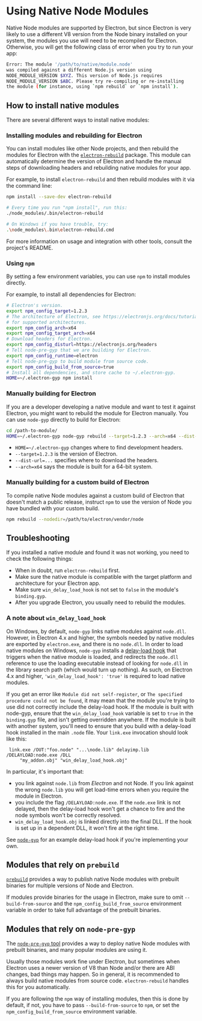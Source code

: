 # Using Native Node Modules

Native Node modules are supported by Electron, but since Electron is very likely to use a different V8 version from the Node binary installed on your system, the modules you use will need to be recompiled for Electron. Otherwise, you will get the following class of error when you try to run your app:

```sh
Error: The module '/path/to/native/module.node'
was compiled against a different Node.js version using
NODE_MODULE_VERSION $XYZ. This version of Node.js requires
NODE_MODULE_VERSION $ABC. Please try re-compiling or re-installing
the module (for instance, using `npm rebuild` or `npm install`).
```

## How to install native modules

There are several different ways to install native modules:

### Installing modules and rebuilding for Electron

You can install modules like other Node projects, and then rebuild the modules for Electron with the [`electron-rebuild`](https://github.com/electron/electron-rebuild) package. This module can automatically determine the version of Electron and handle the manual steps of downloading headers and rebuilding native modules for your app.

For example, to install `electron-rebuild` and then rebuild modules with it via the command line:

```sh
npm install --save-dev electron-rebuild

# Every time you run "npm install", run this:
./node_modules/.bin/electron-rebuild

# On Windows if you have trouble, try:
.\node_modules\.bin\electron-rebuild.cmd
```

For more information on usage and integration with other tools, consult the project's README.

### Using `npm`

By setting a few environment variables, you can use `npm` to install modules directly.

For example, to install all dependencies for Electron:

```sh
# Electron's version.
export npm_config_target=1.2.3
# The architecture of Electron, see https://electronjs.org/docs/tutorial/support#supported-platforms
# for supported architectures.
export npm_config_arch=x64
export npm_config_target_arch=x64
# Download headers for Electron.
export npm_config_disturl=https://electronjs.org/headers
# Tell node-pre-gyp that we are building for Electron.
export npm_config_runtime=electron
# Tell node-pre-gyp to build module from source code.
export npm_config_build_from_source=true
# Install all dependencies, and store cache to ~/.electron-gyp.
HOME=~/.electron-gyp npm install
```

### Manually building for Electron

If you are a developer developing a native module and want to test it against Electron, you might want to rebuild the module for Electron manually. You can use `node-gyp` directly to build for Electron:

```sh
cd /path-to-module/
HOME=~/.electron-gyp node-gyp rebuild --target=1.2.3 --arch=x64 --dist-url=https://electronjs.org/headers
```

- `HOME=~/.electron-gyp` changes where to find development headers.
- `--target=1.2.3` is the version of Electron.
- `--dist-url=...` specifies where to download the headers.
- `--arch=x64` says the module is built for a 64-bit system.

### Manually building for a custom build of Electron

To compile native Node modules against a custom build of Electron that doesn't match a public release, instruct `npm` to use the version of Node you have bundled with your custom build.

```sh
npm rebuild --nodedir=/path/to/electron/vendor/node
```

## Troubleshooting

If you installed a native module and found it was not working, you need to check the following things:

- When in doubt, run `electron-rebuild` first.
- Make sure the native module is compatible with the target platform and architecture for your Electron app.
- Make sure `win_delay_load_hook` is not set to `false` in the module's `binding.gyp`.
- After you upgrade Electron, you usually need to rebuild the modules.

### A note about `win_delay_load_hook`

On Windows, by default, `node-gyp` links native modules against `node.dll`. However, in Electron 4.x and higher, the symbols needed by native modules are exported by `electron.exe`, and there is no `node.dll`. In order to load native modules on Windows, `node-gyp` installs a [delay-load hook](https://msdn.microsoft.com/en-us/library/z9h1h6ty.aspx) that triggers when the native module is loaded, and redirects the `node.dll` reference to use the loading executable instead of looking for `node.dll` in the library search path (which would turn up nothing). As such, on Electron 4.x and higher, `'win_delay_load_hook': 'true'` is required to load native modules.

If you get an error like `Module did not self-register`, or `The specified
procedure could not be found`, it may mean that the module you're trying to use did not correctly include the delay-load hook. If the module is built with node-gyp, ensure that the `win_delay_load_hook` variable is set to `true` in the `binding.gyp` file, and isn't getting overridden anywhere. If the module is built with another system, you'll need to ensure that you build with a delay-load hook installed in the main `.node` file. Your `link.exe` invocation should look like this:

```text
 link.exe /OUT:"foo.node" "...\node.lib" delayimp.lib /DELAYLOAD:node.exe /DLL
     "my_addon.obj" "win_delay_load_hook.obj"
```

In particular, it's important that:

- you link against `node.lib` from *Electron* and not Node. If you link against the wrong `node.lib` you will get load-time errors when you require the module in Electron.
- you include the flag `/DELAYLOAD:node.exe`. If the `node.exe` link is not delayed, then the delay-load hook won't get a chance to fire and the node symbols won't be correctly resolved.
- `win_delay_load_hook.obj` is linked directly into the final DLL. If the hook is set up in a dependent DLL, it won't fire at the right time.

See [`node-gyp`](https://github.com/nodejs/node-gyp/blob/e2401e1395bef1d3c8acec268b42dc5fb71c4a38/src/win_delay_load_hook.cc) for an example delay-load hook if you're implementing your own.

## Modules that rely on `prebuild`

[`prebuild`](https://github.com/prebuild/prebuild) provides a way to publish native Node modules with prebuilt binaries for multiple versions of Node and Electron.

If modules provide binaries for the usage in Electron, make sure to omit `--build-from-source` and the `npm_config_build_from_source` environment variable in order to take full advantage of the prebuilt binaries.

## Modules that rely on `node-pre-gyp`

The [`node-pre-gyp` tool](https://github.com/mapbox/node-pre-gyp) provides a way to deploy native Node modules with prebuilt binaries, and many popular modules are using it.

Usually those modules work fine under Electron, but sometimes when Electron uses a newer version of V8 than Node and/or there are ABI changes, bad things may happen. So in general, it is recommended to always build native modules from source code. `electron-rebuild` handles this for you automatically.

If you are following the `npm` way of installing modules, then this is done by default, if not, you have to pass `--build-from-source` to `npm`, or set the `npm_config_build_from_source` environment variable.